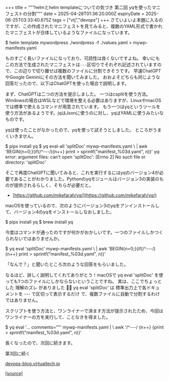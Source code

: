 +++
title = """helmとhelm templateについての気づき 第二回 yqを使ったマニフェストの分割"""
date = 2025-04-28T01:36:20.000Z
expiryDate = 2025-06-25T03:33:40.675Z
tags = ["vtj","devops"]
+++
さていよいよ本題に入るのですが、この作成されたマニフェストを見てみると、複数のYAML形式で書かれたマニフェストが合体しているようなファイルになっています。

$ helm template mywordpress ./wordpress -f ./values.yaml > mywp-manifests.yaml 

ものすごく長いファイルになっており、可読性は良くないですよね。 幸いにもこの方法で生成されたマニフェストは`---`区切りでそれぞれ記述されていますので、この辺りで切り離せば複数のファイルに分割できそうです。 早速ChatGPTやGoogle Geminiにその方法を聞いてみました。 おおよそどちらも同じような回答だったので、以下はChatGPTを使った場合で説明します。

まず、ChatGPTは二つの方法を提示しました。 一つはcsplitを使う方法。Windowsの場合はWSLなどで環境を整える必要はありますが、LinuxやmacOSでは標準で使えるコマンドが用意されています。 もう一つはyqというツールを使う方法があるようです。jqはJsonに使うのに対し、yqはYAMLに使うみたいなものです。

yqは使ったことがなかったので、yqを使って試そうとしました。 ところがうまくいきません。

$ pipx install yq
$ yq eval-all 'splitDoc' mywp-manifests.yaml  \\
  | awk 'BEGIN{n=0;}{if(/^---/){n++} print > sprintf("manifest\_%03d.yaml", n)}'
yq: error: argument files: can't open 'splitDoc': \[Errno 2\] No such file or directory: 'splitDoc'

そこで再度ChatGPTに聞いてみると、これを実行するにはyqのバージョン4が必要であることがわかりました。Pythonのyqモジュールはバージョン3の実装のものが提供されるらしく、そちらが必要だと。

*   [https://github.com/mikefarah/yq/](https://github.com/mikefarah/yq/)

macOSを使っているので、次のようにバージョン3のyqをアンインストールして、バージョン4のyqをインストールしなおしました。

$ pipx install yq
$ brew install yq

今度はコマンドが通ったのですが何かがおかしいです。一つのファイルしかつくられないではありませんか。

$ yq eval 'splitDoc' mywp-manifests.yaml  \\
  | awk 'BEGIN{n=0;}{if(/^---/){n++} print > sprintf("manifest\_%03d.yaml", n)}'

「なんで？」と聞いたところ次のような回答をもらいました。

なるほど、詳しく説明してくれてありがとう！macOSで yq eval 'splitDoc' を使っても1つのファイルにしかならないということですね。
実は、ここでちょっとした 理解のズレ がありました 🙇‍♂️
yq eval 'splitDoc' は 標準出力上で各ドキュメントを --- で区切って表示するだけ で、複数ファイルに自動で分割するわけではありません。

スクリプトを使う方法と、ワンライナーで済ます方法が提示されたため、今回はワンライナーの方を実行して、ことなきを得ました。

$ yq eval '... comments=""' mywp-manifests.yaml  | \\
awk '/^---/ {n++} {print > sprintf("manifest\_%03d.yaml", n)}'

長くなったので、次回に続きます。

第3回に続く

[devops-blog.virtualtech.jp](https://devops-blog.virtualtech.jp/entry/20250430/1745979859)

[[source]](https://devops-blog.virtualtech.jp/entry/20250428/1745804180)
